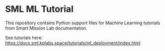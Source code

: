 SML ML Tutorial
===============

This repository contains Python support files for Machine Learning tutorials from Smart Mission Lab documentation.

See tutorials here: https://docs.sml.kplabs.space/tutorials/ml_deployment/index.html
